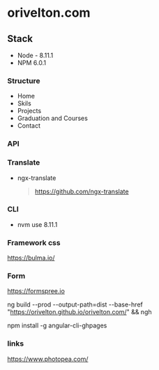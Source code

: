 # orivelton.com


## Stack
* Node - 8.11.1
* NPM 6.0.1

### Structure

* Home
* Skils
* Projects
* Graduation and Courses
* Contact

### API

### Translate
* ngx-translate
  > https://github.com/ngx-translate


### CLI 
* nvm use 8.11.1


### Framework css

 https://bulma.io/


### Form

https://formspree.io

ng build --prod --output-path=dist --base-href "https://orivelton.github.io/orivelton.com/" && ngh

npm install -g angular-cli-ghpages

### links
  https://www.photopea.com/


